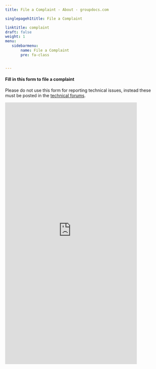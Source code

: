 ```yaml
---
title: File a Complaint - About - groupdocs.com

singlepageh1title: File a Complaint

linktitle: complaint
draft: false
weight: 1
menu:
   sidebarmenu: 
       name: File a Complaint
       pre: fa-class


---
```



<div class="box1">
<h4><strong>Fill in this form to file a complaint</strong></h4>
<p>Please do not use this form for reporting technical issues, instead these must be posted in the <a href="https://forum.groupdocs.com/" rel="alternate">technical forums</a>.</p>
<iframe src="https://form.groupdocs.com/f/embed/5bacc78fdb58960eb40db084" width="85%" height="850px" frameborder="0"></iframe></div>
